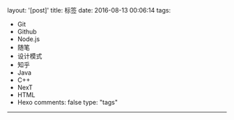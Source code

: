 layout: '[post]'
title: 标签
date: 2016-08-13 00:06:14
tags:
- Git
- Github
- Node.js
- 随笔
- 设计模式
- 知乎
- Java
- C++
- NexT
- HTML
- Hexo
comments: false
type: "tags"
---
